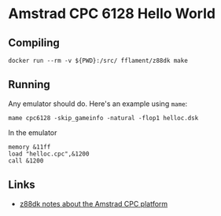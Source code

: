 # Amstrad CPC 6128 Hello World

## Compiling

```
docker run --rm -v ${PWD}:/src/ fflament/z88dk make
```

## Running

Any emulator should do. Here's an example using `mame`:

```
mame cpc6128 -skip_gameinfo -natural -flop1 helloc.dsk
```

In the emulator

```
memory &11ff
load "helloc.cpc",&1200
call &1200
```

## Links

* [z88dk notes about the Amstrad CPC platform][1]


[1]: https://github.com/z88dk/z88dk/wiki/Platform---Amstrad-CPC

